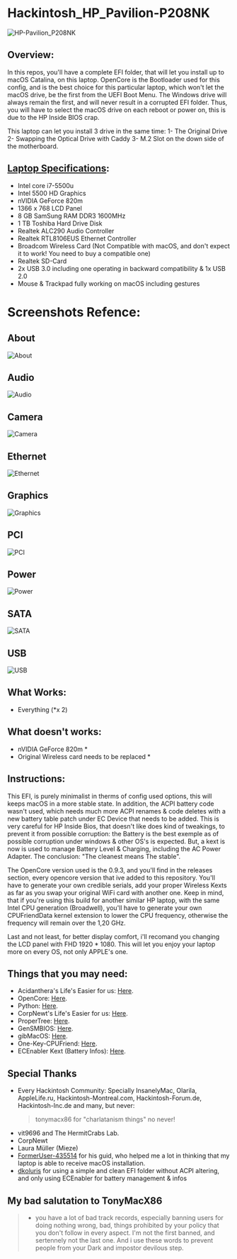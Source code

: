 # Hackintosh_HP_Pavilion-P208NK

![HP-Pavilion_P208NK](https://github.com/ammoune78/Hackintosh_HP_Pavilion-P208NK/assets/6939542/133e37a6-b11b-4146-9b4d-8e3f08e09b39)


## Overview:

In this repos, you'll have a complete EFI folder, that will let you install up to macOS Catalina, on this laptop.
OpenCore is the Bootloader used for this config, and is the best choice for this particular laptop, which won't let the macOS drive, be the first from the UEFI Boot Menu. The Windows drive will always remain the first, and will never result in a corrupted EFI folder. Thus, you will have to select the macOS drive on each reboot or power on, this is due to the HP Inside BIOS crap.

This laptop can let you install 3 drive in the same time:
1- The Original Drive
2- Swapping the Optical Drive with Caddy
3- M.2 Slot on the down side of the motherboard.

## [Laptop Specifications](https://support.hp.com/ca-fr/document/c04536807):
- Intel core i7-5500u
- Intel 5500 HD Graphics
- nVIDIA GeForce 820m
- 1366 x 768 LCD Panel
- 8 GB SamSung RAM DDR3 1600MHz
- 1 TB Toshiba Hard Drive Disk
- Realtek ALC290 Audio Controller
- Realtek RTL8106EUS Ethernet Controller
- Broadcom Wireless Card (Not Compatible with macOS, and don't expect it to work! You need to buy a compatible one)
- Realtek SD-Card
- 2x USB 3.0 including one operating in backward compatibility & 1x USB 2.0
- Mouse & Trackpad fully working on macOS including gestures

# Screenshots Refence:

## About

![About](https://github.com/ammoune78/Hackintosh_HP_Pavilion-P208NK/assets/6939542/93e863e6-222f-4b5b-a009-eb481b523a6e)

## Audio

![Audio](https://github.com/ammoune78/Hackintosh_HP_Pavilion-P208NK/assets/6939542/e41081ab-f2d6-489c-a2b5-121d8e1807dd)

## Camera

![Camera](https://github.com/ammoune78/Hackintosh_HP_Pavilion-P208NK/assets/6939542/330b532c-d78c-4372-b778-cabd7d2ea6fc)

## Ethernet

![Ethernet](https://github.com/ammoune78/Hackintosh_HP_Pavilion-P208NK/assets/6939542/c70d1e00-916a-41c7-8942-b047df4b4a49)

## Graphics

![Graphics](https://github.com/ammoune78/Hackintosh_HP_Pavilion-P208NK/assets/6939542/739b761d-394f-442f-a05a-f5213a86a819)

## PCI

![PCI](https://github.com/ammoune78/Hackintosh_HP_Pavilion-P208NK/assets/6939542/3c5af9ac-2e75-4d2d-9ef1-e49e4f938c58)

## Power

![Power](https://github.com/ammoune78/Hackintosh_HP_Pavilion-P208NK/assets/6939542/efc745f9-d2eb-48e7-b7ef-8ce9274e2216)

## SATA

![SATA](https://github.com/ammoune78/Hackintosh_HP_Pavilion-P208NK/assets/6939542/979cec03-7825-4065-9e6d-4872abaec20a)

## USB

![USB](https://github.com/ammoune78/Hackintosh_HP_Pavilion-P208NK/assets/6939542/fdb3e3af-2ac4-4d82-a35a-fccd7f17eee2)



## What Works:
- Everything (*x 2)


## What doesn't works:
- nVIDIA GeForce 820m *
- Original Wireless card needs to be replaced *


## Instructions:
This EFI, is purely minimalist in therms of config used options, this will keeps macOS in a more stable state. In addition, the ACPI battery code wasn't used, which needs much more ACPI renames & code deletes with a new battery table patch under EC Device that needs to be added. This is very careful for HP Inside Bios, that doesn't like does kind of tweakings, to prevent it from possible corruption: the Battery is the best exemple as of possible corruption under windows & other OS's is expected. But, a kext is now is used to manage Battery Level & Charging, including the AC Power Adapter. The conclusion: "The cleanest means The stable".

The OpenCore version used is the 0.9.3, and you'll find in the releases section, every opencore version that ive added to this repository. You'll have to generate your own credible serials, add your proper Wireless Kexts as far as you swap your original WiFi card with another one.
Keep in mind, that if you're using this build for another similar HP laptop, with the same Intel CPU generation (Broadwell), you'll have to generate your own CPUFriendData kernel extension to lower the CPU frequency, otherwise the frequency will remain over the 1,20 GHz.

Last and not least, for better display comfort, i'll recomand you changing the LCD panel with FHD 1920 * 1080. This will let you enjoy your laptop more on every OS, not only APPLE's one.


## Things that you may need:
- Acidanthera's Life's Easier for us: [Here](https://github.com/acidanthera).
- OpenCore: [Here](https://github.com/acidanthera/OpenCorePkg).
- Python: [Here](https://www.python.org/downloads/).
- CorpNewt's Life's Easier for us: [Here](https://github.com/corpnewt).
- ProperTree: [Here](https://github.com/corpnewt/ProperTree).
- GenSMBIOS: [Here](https://github.com/corpnewt/GenSMBIOS).
- gibMacOS: [Here](https://github.com/corpnewt/gibMacOS).
- One-Key-CPUFriend: [Here](https://github.com/stevezhengshiqi/one-key-cpufriend).
- ECEnabler Kext (Battery Infos): [Here](https://github.com/1Revenger1/ECEnabler).


## Special Thanks
- Every Hackintosh Community: Specially InsanelyMac, Olarila, AppleLife.ru, Hackintosh-Montreal.com, Hackintosh-Forum.de, Hackintosh-Inc.de and many, but never:
  > tonymacx86 for "charlatanism things" no never! 
- vit9696 and The HermitCrabs Lab.
- CorpNewt
- Laura Müller (Mieze)
- [FormerUser-435514]([url](https://www.tonymacx86.com/threads/guide-hp-pavilion-15-ab216tx-catalina-using-opencore.285539/)) for his guid, who helped me a lot in thinking that my laptop is able to receive macOS installation.
- [dkoluris]([url](https://github.com/dkoluris/HP-PROBOOK-470-G2-OpenCore)) for using a simple and clean EFI folder without ACPI altering, and only using ECEnabler for battery management & infos

## My bad salutation to TonyMacX86
> - you have a lot of bad track records, especially banning users for doing nothing wrong, bad, things prohibited by your policy that you don't follow in every aspect. I'm not the first banned, and sertennely not the last one. And i use these words to prevent people from your Dark and impostor devilous step. 

